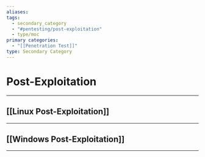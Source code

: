 ```yaml
---
aliases:
tags:
  - secondary_category
  - "#pentesting/post-exploitation"
  - type/moc
primary categories:
  - "[[Penetration Test]]"
type: Secondary Category
---
```

# Post-Exploitation

***

## [[Linux Post-Exploitation]]


***

## [[Windows Post-Exploitation]]


***
